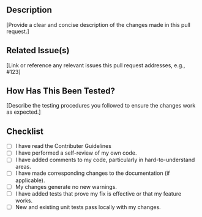 ## Description

[Provide a clear and concise description of the changes made in this pull request.]

## Related Issue(s)

[Link or reference any relevant issues this pull request addresses, e.g., #123]

## How Has This Been Tested?

[Describe the testing procedures you followed to ensure the changes work as expected.]

## Checklist

- [ ] I have read the Contributer Guidelines
- [ ] I have performed a self-review of my own code.
- [ ] I have added comments to my code, particularly in hard-to-understand areas.
- [ ] I have made corresponding changes to the documentation (if applicable).
- [ ] My changes generate no new warnings.
- [ ] I have added tests that prove my fix is effective or that my feature works.
- [ ] New and existing unit tests pass locally with my changes.
